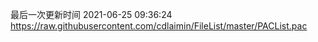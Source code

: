 最后一次更新时间 2021-06-25 09:36:24
https://raw.githubusercontent.com/cdlaimin/FileList/master/PACList.pac

